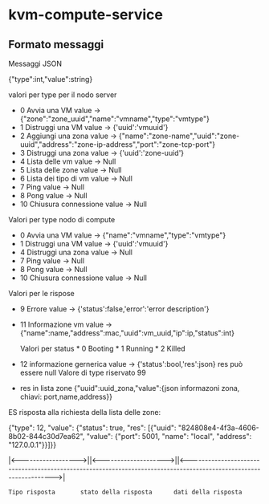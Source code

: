 # kvm-compute-service


## Formato messaggi

Messaggi JSON

{"type":int,"value":string}

valori per type per il nodo server

* 0 Avvia una VM value -> {"zone":"zone_uuid","name":"vmname","type":"vmtype"}
* 1 Distruggi una VM value -> {'uuid':'vmuuid'}
* 2 Aggiungi una zona value -> {"name":"zone-name","uuid":"zone-uuid","address":"zone-ip-address","port":"zone-tcp-port"}
* 3 Distruggi una zona value -> {'uuid':'zone-uuid'}
* 4 Lista delle vm value -> Null
* 5 Lista delle zone value -> Null
* 6 Lista dei tipo di vm value -> Null
* 7 Ping value -> Null
* 8 Pong value -> Null
* 10 Chiusura connessione value -> Null



Valori per type nodo di compute

* 0 Avvia una VM value -> {"name":"vmname","type":"vmtype"}
* 1 Distruggi una VM value -> {'uuid':'vmuuid'}
* 4 Distruggi una zona value -> Null
* 7 Ping value -> Null
* 8 Pong value -> Null
* 10 Chiusura connessione value -> Null


Valori per le rispose
* 9 Errore value -> {'status':false,'error':'error description'}
* 11 Informazione vm value -> {"name":name,"address":mac,"uuid":vm_uuid,"ip":ip,"status":int}

	Valori per status
		* 0 Booting
		* 1 Running
		* 2 Killed

* 12 informazione gernerica value -> {'status':bool,'res':json}
	res può essere null
Valore di type riservato 99

*	res in lista zone {"uuid":uuid_zona,"value":{json informazoni zona, chiavi: port,name,address}}

ES risposta alla richiesta della lista delle zone:

{"type": 12, "value": {"status": true, "res": [{"uuid": "824808e4-4f3a-4606-8b02-844c30d7ea62", "value": {"port": 5001, "name": "local", "address": "127.0.0.1"}}]}}

|<------------------>||<-------------------->||<------------------------------------------------------------------------------------------------------------------>|

	Tipo risposta  		stato della risposta      dati della risposta